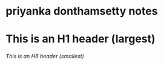 # priyanka donthamsetty notes
# This is an H1 header (largest)
###### This is an H6 header (smallest)

